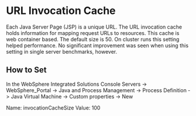 # URL Invocation Cache

Each Java Server Page (JSP) is a unique URL. The URL invocation cache holds information for mapping request URLs to resources. This cache is web container based. The default size is 50. On cluster runs this setting helped performance. No significant improvement was seen when using this
setting in single server benchmarks, however.

## How to Set
In the WebSphere Integrated Solutions Console
Servers -> WebSphere_Portal -> Java and Process Management -> Process Definition -> Java Virtual Machine -> Custom properties -> New

Name: invocationCacheSize
Value: 100